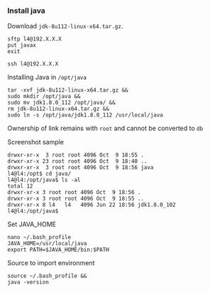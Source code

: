 ### Install java
    
Download `jdk-8u112-linux-x64.tar.gz`. 

    sftp l4@192.X.X.X
    put javax
    exit
    
    ssh l4@192.X.X.X
    
Installing Java in `/opt/java`

    tar -xvf jdk-8u112-linux-x64.tar.gz &&
    sudo mkdir /opt/java &&
    sudo mv jdk1.8.0_112 /opt/java/ &&
    rm jdk-8u112-linux-x64.tar.gz && 
    sudo ln -s /opt/java/jdk1.8.0_112 /usr/local/java 
    
Ownership of link remains with `root` and cannot be converted to `db`    

Screenshot sample    

    drwxr-xr-x  3 root root 4096 Oct  9 18:55 .
    drwxr-xr-x 23 root root 4096 Oct  9 18:40 ..
    drwxr-xr-x  3 root root 4096 Oct  9 18:56 java
    l4@l4:/opt$ cd java/
    l4@l4:/opt/java$ ls -al
    total 12
    drwxr-xr-x 3 root root 4096 Oct  9 18:56 .
    drwxr-xr-x 3 root root 4096 Oct  9 18:55 ..
    drwxr-xr-x 8 l4   l4   4096 Jun 22 18:56 jdk1.8.0_102
    l4@l4:/opt/java$     

Set JAVA_HOME
 
    nano ~/.bash_profile
    JAVA_HOME=/usr/local/java
    export PATH=$JAVA_HOME/bin:$PATH

Source to import environment
    
    source ~/.bash_profile &&
    java -version

